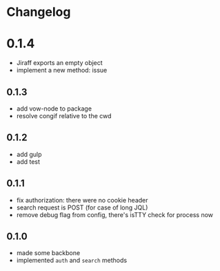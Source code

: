 # Changelog

# 0.1.4

* Jiraff exports an empty object
* implement a new method: issue

## 0.1.3

* add vow-node to package
* resolve congif relative to the cwd

## 0.1.2

* add gulp
* add test

## 0.1.1

* fix authorization: there were no cookie header
* search request is POST (for case of long JQL)
* remove debug flag from config, there's isTTY check for process now

## 0.1.0

* made some backbone
* implemented `auth` and `search` methods